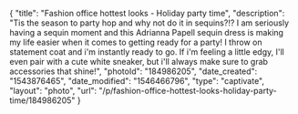 {
    "title": "Fashion office hottest looks - Holiday party time",
    "description": "Tis the season to party hop and why not do it in sequins?!? I am seriously having a sequin moment and this Adrianna Papell sequin dress is making my life easier when it comes to getting ready for a party! I throw on statement coat and i'm instantly ready to go. If i'm feeling a little edgy, I'll even pair with a cute white sneaker, but i'll always make sure to grab accessories that shine!",
    "photoId": "184986205",
    "date_created": "1543876465",
    "date_modified": "1546466796",
    "type": "captivate",
    "layout": "photo",
    "url": "\/p\/fashion-office-hottest-looks-holiday-party-time\/184986205"
}